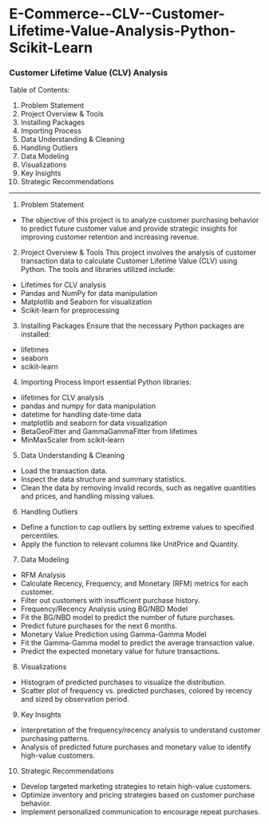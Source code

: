 # E-Commerce--CLV--Customer-Lifetime-Value-Analysis-Python-Scikit-Learn

### Customer Lifetime Value (CLV) Analysis
Table of Contents:
1. Problem Statement
2. Project Overview & Tools
3. Installing Packages
4. Importing Process
5. Data Understanding & Cleaning
6. Handling Outliers
7. Data Modeling
8. Visualizations
9. Key Insights
10. Strategic Recommendations

-----------------------------------------------
1. Problem Statement
- The objective of this project is to analyze customer purchasing behavior to predict future customer value and provide strategic insights for improving customer retention and increasing revenue.

2. Project Overview & Tools
This project involves the analysis of customer transaction data to calculate Customer Lifetime Value (CLV) using Python. The tools and libraries utilized include:
- Lifetimes for CLV analysis
- Pandas and NumPy for data manipulation
- Matplotlib and Seaborn for visualization
- Scikit-learn for preprocessing

3. Installing Packages
Ensure that the necessary Python packages are installed:
- lifetimes
- seaborn
- scikit-learn

4. Importing Process
Import essential Python libraries:
- lifetimes for CLV analysis
- pandas and numpy for data manipulation
- datetime for handling date-time data
- matplotlib and seaborn for data visualization
- BetaGeoFitter and GammaGammaFitter from lifetimes
- MinMaxScaler from scikit-learn

5. Data Understanding & Cleaning
- Load the transaction data.
- Inspect the data structure and summary statistics.
- Clean the data by removing invalid records, such as negative quantities and prices, and handling missing values.

6. Handling Outliers
- Define a function to cap outliers by setting extreme values to specified percentiles.
- Apply the function to relevant columns like UnitPrice and Quantity.

7. Data Modeling
- RFM Analysis
- Calculate Recency, Frequency, and Monetary (RFM) metrics for each customer.
- Filter out customers with insufficient purchase history.
- Frequency/Recency Analysis using BG/NBD Model
- Fit the BG/NBD model to predict the number of future purchases.
- Predict future purchases for the next 6 months.
- Monetary Value Prediction using Gamma-Gamma Model
- Fit the Gamma-Gamma model to predict the average transaction value.
- Predict the expected monetary value for future transactions.

8. Visualizations
- Histogram of predicted purchases to visualize the distribution.
- Scatter plot of frequency vs. predicted purchases, colored by recency and sized by observation period.

9. Key Insights
- Interpretation of the frequency/recency analysis to understand customer purchasing patterns.
- Analysis of predicted future purchases and monetary value to identify high-value customers.

10. Strategic Recommendations
- Develop targeted marketing strategies to retain high-value customers.
- Optimize inventory and pricing strategies based on customer purchase behavior.
- Implement personalized communication to encourage repeat purchases.
